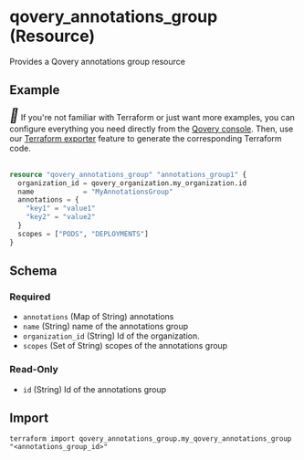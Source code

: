 # qovery_annotations_group (Resource)

Provides a Qovery annotations group resource


## Example

<div class="alert alert-info">
  <i style="font-size:24px" class="fa">&#xf05a;</i> If you're not familiar with Terraform or just want more examples, you can configure everything you need directly from the <a href="https://console.qovery.com">Qovery console</a>. Then, use our <a href="https://hub.qovery.com/docs/using-qovery/configuration/environment/#terraform-exporter">Terraform exporter</a> feature to generate the corresponding Terraform code.
</div><br />

```terraform
resource "qovery_annotations_group" "annotations_group1" {
  organization_id = qovery_organization.my_organization.id
  name            = "MyAnnotationsGroup"
  annotations = {
    "key1" = "value1"
    "key2" = "value2"
  }
  scopes = ["PODS", "DEPLOYMENTS"]
}
```

<!-- schema generated by tfplugindocs -->
## Schema

### Required

- `annotations` (Map of String) annotations
- `name` (String) name of the annotations group
- `organization_id` (String) Id of the organization.
- `scopes` (Set of String) scopes of the annotations group

### Read-Only

- `id` (String) Id of the annotations group
## Import
```shell
terraform import qovery_annotations_group.my_qovery_annotations_group "<annotations_group_id>"
```